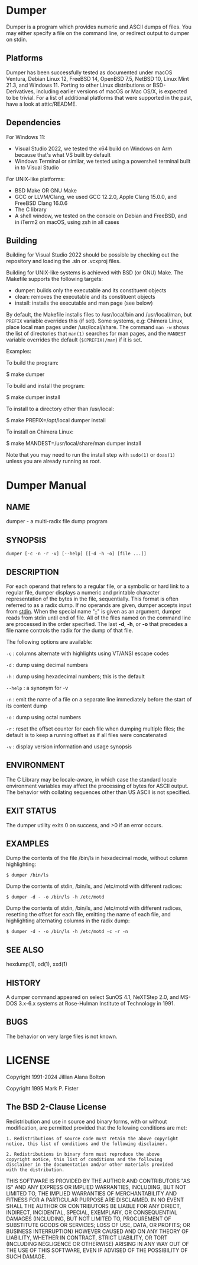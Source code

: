 Dumper
======

Dumper is a program which provides numeric and ASCII dumps of files. You may either specify a file on the command line, or redirect output to dumper on stdin.

Platforms
---------

Dumper has been successfully tested as documented under macOS Ventura, Debian Linux 12, FreeBSD 14, OpenBSD 7.5, NetBSD 10, Linux Mint 21.3, and Windows 11. Porting to other Linux distributions or BSD-Derivatives, including earlier versions of macOS or Mac OS/X, is expected to be trivial. For a list of additional platforms that were supported in the past, have a look at attic/README.

Dependencies
------------

For Windows 11:

- Visual Studio 2022, we tested the x64 build on Windows on Arm because that's what VS built by default
- Windows Terminal or similar, we tested using a powershell terminal built in to Visual Studio

For UNIX-like platforms:

- BSD Make OR GNU Make
- GCC or LLVM/Clang, we used GCC 12.2.0, Apple Clang 15.0.0, and FreeBSD Clang 16.0.6
- The C library
- A shell window, we tested on the console on Debian and FreeBSD, and in iTerm2 on macOS, using zsh in all cases

Building
--------

Building for Visual Studio 2022 should be possible by checking out the repository and loading the .sln or .vcxproj files.

Building for UNIX-like systems is achieved with BSD (or GNU) Make. The Makefile supports the following targets:

- dumper:  builds only the executable and its constituent objects
- clean:   removes the executable and its constituent objects
- install: installs the executable and man page (see below)

By default, the Makefile installs files to /usr/local/bin and /usr/local/man, but `PREFIX` variable overrides this (if set). Some systems, e.g: Chimera Linux, place local man pages under /usr/local/share. The command `man -w` shows the list of directories that `man(1)` searches for man pages, and the `MANDEST` variable overrides the default (`$(PREFIX)/man`) if it is set.

Examples:

To build the program:

   $ make dumper

To build and install the program:

   $ make dumper install

To install to a directory other than /usr/local:

   $ make PREFIX=/opt/local dumper install

To install on Chimera Linux:

   $ make MANDEST=/usr/local/share/man dumper install

Note that you may need to run the install step with `sudo(1)` or `doas(1)` unless you are already running as root.

Dumper Manual
=============

NAME
----

dumper - a multi-radix file dump program

SYNOPSIS
--------
`dumper [-c -n -r -v] [--help] [[-d -h -o] [file ...]]`

DESCRIPTION
-----------

For each operand that refers to a regular file, or a symbolic or hard link to a regular file, dumper displays a numeric and printable character representation of the bytes in the file, sequentially. This format is often referred to as a radix dump. If no operands are given, dumper accepts input from <ins>stdin</ins>. When the special name "<ins>-</ins>" is given as an argument, dumper reads from stdin until end of file. All of the files named on the command line are processed in the order specified. The last **-d**, **-h**, or **-o** that precedes a file name controls the radix for the dump of that file.

The following options are available:

`-c`
: columns alternate with highlights using VT/ANSI escape codes

`-d`
: dump using decimal numbers

`-h`
: dump using hexadecimal numbers; this is the default

`--help`
: a synonym for -v

`-n`
: emit the name of a file on a separate line immediately before the start of its content dump

`-o`
: dump using octal numbers

`-r`
: reset the offset counter for each file when dumping multiple files; the default is to keep a running offset as if all files were concatenated

`-v`
: display version information and usage synopsis

ENVIRONMENT
-----------

The C Library may be locale-aware, in which case the standard locale environment variables may affect the processing of bytes for ASCII output. The behavior with collating sequences other than US ASCII is not specified.

EXIT STATUS
-----------

The dumper utility exits 0 on success, and >0 if an error occurs.

EXAMPLES
--------

Dump the contents of the file /bin/ls in hexadecimal mode, without column highlighting:

    $ dumper /bin/ls

Dump the contents of stdin, /bin/ls, and /etc/motd with different radices:

    $ dumper -d - -o /bin/ls -h /etc/motd

Dump the contents of stdin, /bin/ls, and /etc/motd with different radices, resetting the offset for each file, emitting the name of each file, and highlighting alternating columns in the radix dump:

    $ dumper -d - -o /bin/ls -h /etc/motd -c -r -n

SEE ALSO
--------
hexdump(1), od(1), xxd(1)

HISTORY
-------

A dumper command appeared on select SunOS 4.1, NeXTStep 2.0, and MS-DOS 3.x-6.x systems at Rose-Hulman Institute of Technology in 1991.

BUGS
----

The behavior on very large files is not known.

LICENSE
=======

Copyright 1991-2024 Jillian Alana Bolton

Copyright 1995 Mark P. Fister

The BSD 2-Clause License
------------------------

Redistribution and use in source and binary forms, with or without
modification, are permitted provided that the following conditions are
met:

    1. Redistributions of source code must retain the above copyright
    notice, this list of conditions and the following disclaimer.

    2. Redistributions in binary form must reproduce the above
    copyright notice, this list of conditions and the following
    disclaimer in the documentation and/or other materials provided
    with the distribution.

THIS SOFTWARE IS PROVIDED BY THE AUTHOR AND CONTRIBUTORS "AS IS" AND
ANY EXPRESS OR IMPLIED WARRANTIES, INCLUDING, BUT NOT LIMITED TO, THE
IMPLIED WARRANTIES OF MERCHANTABILITY AND FITNESS FOR A PARTICULAR
PURPOSE ARE DISCLAIMED. IN NO EVENT SHALL THE AUTHOR OR CONTRIBUTORS
BE LIABLE FOR ANY DIRECT, INDIRECT, INCIDENTAL, SPECIAL, EXEMPLARY, OR
CONSEQUENTIAL DAMAGES (INCLUDING, BUT NOT LIMITED TO, PROCUREMENT OF
SUBSTITUTE GOODS OR SERVICES; LOSS OF USE, DATA, OR PROFITS; OR
BUSINESS INTERRUPTION) HOWEVER CAUSED AND ON ANY THEORY OF LIABILITY,
WHETHER IN CONTRACT, STRICT LIABILITY, OR TORT (INCLUDING NEGLIGENCE
OR OTHERWISE) ARISING IN ANY WAY OUT OF THE USE OF THIS SOFTWARE, EVEN
IF ADVISED OF THE POSSIBILITY OF SUCH DAMAGE.
